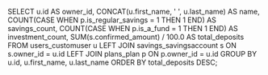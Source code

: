 SELECT 
    u.id AS owner_id,
    CONCAT(u.first_name, ' ', u.last_name) AS name,
    COUNT(CASE WHEN p.is_regular_savings = 1 THEN 1 END) AS savings_count,
    COUNT(CASE WHEN p.is_a_fund = 1 THEN 1 END) AS investment_count,
    SUM(s.confirmed_amount) / 100.0 AS total_deposits
FROM 
    users_customuser u
LEFT JOIN 
    savings_savingsaccount s ON s.owner_id = u.id
LEFT JOIN 
    plans_plan p ON p.owner_id = u.id
GROUP BY 
    u.id, u.first_name, u.last_name
ORDER BY 
    total_deposits DESC;

